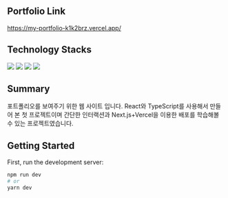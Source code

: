 ## Portfolio Link
https://my-portfolio-k1k2brz.vercel.app/

## Technology Stacks
<img src="https://img.shields.io/badge/React-61DAFB?style=flat&logo=React&logoColor=white"/>
<img src="https://img.shields.io/badge/TypeScript-3178C6?style=flat&logo=TypeScript&logoColor=white"/>
<img src="https://img.shields.io/badge/NEXT.JS-E34F26?style=flat&logo=HTML5&logoColor=white" />
<img src="https://img.shields.io/badge/SASS-CC6699?style=flat&logo=Sass&logoColor=white" />

## Summary
포트폴리오를 보여주기 위한 웹 사이트 입니다.
React와 TypeScript를 사용해서 만들어 본 첫 프로젝트이며 간단한 인터랙션과 Next.js+Vercel을 이용한 배포를 학습해볼 수 있는 프로젝트였습니다.


## Getting Started

First, run the development server:

```bash
npm run dev
# or
yarn dev
```
